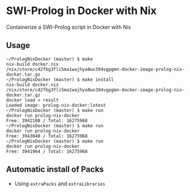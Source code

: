 # SWI-Prolog in Docker with Nix
Containerize a SWI-Prolog script in Docker with Nix  
## Usage
~~~ shell
~/PrologNixDocker (master) $ make
nix-build docker.nix
/nix/store/c42fbg3fli5ma1wajhya8wx394vgpgmn-docker-image-prolog-nix-docker.tar.gz
~/PrologNixDocker (master) $ make install
nix-build docker.nix
/nix/store/c42fbg3fli5ma1wajhya8wx394vgpgmn-docker-image-prolog-nix-docker.tar.gz
docker load < result
Loaded image: prolog-nix-docker:latest
~/PrologNixDocker (master) $ make run
docker run prolog-nix-docker
Free: 3942188 / Total: 16275968
~/PrologNixDocker (master) $ make run
docker run prolog-nix-docker
Free: 3943040 / Total: 16275968
~/PrologNixDocker (master) $ make run
docker run prolog-nix-docker
Free: 3941964 / Total: 16275968
~~~
## Automatic install of Packs
- Using `extraPacks` and `extraLibraries`

